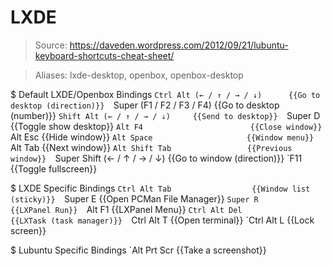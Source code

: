 # LXDE

> Source: https://daveden.wordpress.com/2012/09/21/lubuntu-keyboard-shortcuts-cheat-sheet/

> Aliases: lxde-desktop, openbox, openbox-desktop

$ Default LXDE/Openbox Bindings
    `Ctrl Alt (← / ↑ / → / ↓)      {{Go to desktop (direction)}} 
    `Super (F1 / F2 / F3 / F4)     {{Go to desktop (number)}} 
    `Shift Alt (← / ↑ / → / ↓)     {{Send to desktop}} 
    `Super D                       {{Toggle show desktop}} 
    `Alt F4                        {{Close window}} 
    `Alt Esc                       {{Hide window}} 
    `Alt Space                     {{Window menu}} 
    `Alt Tab                       {{Next window}} 
    `Alt Shift Tab                 {{Previous window}} 
    `Super Shift (← / ↑ / → / ↓)   {{Go to window (direction)}} 
    `F11                           {{Toggle fullscreen}} 

$ LXDE Specific Bindings
    `Ctrl Alt Tab                  {{Window list (sticky)}} 
    `Super E                       {{Open PCMan File Manager}} 
    `Super R                       {{LXPanel Run}} 
    `Alt F1                        {{LXPanel Menu}} 
    `Ctrl Alt Del                  {{LXTask (task manager)}} 
    `Ctrl Alt T                    {{Open terminal}} 
    `Ctrl Alt L                    {{Lock screen}} 

$ Lubuntu Specific Bindings
    `Alt Prt Scr                   {{Take a screenshot}} 

